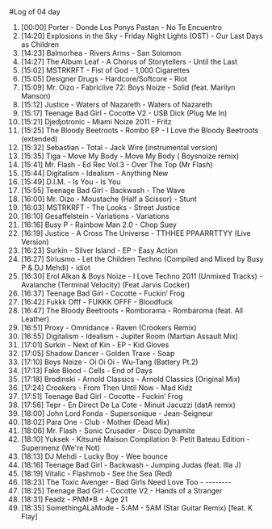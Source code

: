 #Log of 04 day

1. [00:00] Porter - Donde Los Ponys Pastan - No Te Encuentro
1. [14:20] Explosions in the Sky - Friday Night Lights (OST) - Our Last Days as Children
1. [14:23] Balmorhea - Rivers Arms - San Solomon
1. [14:27] The Album Leaf - A Chorus of Storytellers - Until the Last
1. [15:02] MSTRKRFT - Fist of God - 1,000 Cigarettes
1. [15:05] Designer Drugs - Hardcore/Softcore - Riot
1. [15:09] Mr. Oizo - Fabriclive 72: Boys Noize - Solid (feat. Marilyn Manson)
1. [15:12] Justice - Waters of Nazareth - Waters of Nazareth
1. [15:17] Teenage Bad Girl - Cocotte V2 - USB Dick (Plug Me In)
1. [15:21] Djedjotronic - Miami Noize 2011 - Fritz
1. [15:25] The Bloody Beetroots - Rombo EP - I Love the Bloody Beetroots (extended)
1. [15:32] Sebastian - Total - Jack Wire (instrumental version)
1. [15:35] Tiga - Move My Body - Move My Body ( Boysnoize remix)
1. [15:41] Mr. Flash - Ed Rec Vol.3 - Over The Top (Mr Flash)
1. [15:44] Digitalism - Idealism - Anything New
1. [15:49] D.I.M. - Is You - Is You
1. [15:55] Teenage Bad Girl - Backwash - The Wave
1. [16:00] Mr. Oizo - Moustache (Half a Scissor) - Stunt
1. [16:03] MSTRKRFT - The Looks - Street Justice
1. [16:10] Gesaffelstein - Variations - Variations
1. [16:16] Busy P - Rainbow Man 2.0 - Chop Suey
1. [16:19] Justice - A Cross The Universe - TTHHEE PPAARRTTYY (Live Version)
1. [16:23] Surkin - Silver Island - EP - Easy Action
1. [16:27] Siriusmo - Let the Children Techno (Compiled and Mixed by Busy P & DJ Mehdi) - idiot
1. [16:30] Erol Alkan & Boys Noize - I Love Techno 2011 (Unmixed Tracks) - Avalanche (Terminal Velocity) (Feat Jarvis Cocker)
1. [16:37] Teenage Bad Girl - Cocotte - Fuckin’ Frog
1. [16:42] Fukkk Offf - FUKKK OFFF - Bloodfuck
1. [16:47] The Bloody Beetroots - Romborama - Rombaroma (feat. All Leather)
1. [16:51] Proxy - Omnidance - Raven (Crookers Remix)
1. [16:55] Digitalism - Idealism - Jupiter Room (Martian Assault Mix)
1. [17:01] Surkin - Next of Kin - EP - Kid Gloves
1. [17:05] Shadow Dancer - Golden Traxe - Soap
1. [17:10] Boys Noize - Oi Oi Oi - Wu-Tang (Battery Pt.2)
1. [17:13] Fake Blood - Cells - End of Days
1. [17:18] Brodinski - Arnold Classics - Arnold Classics (Original Mix)
1. [17:24] Crookers - From Then Until Now - Mad Kidz
1. [17:51] Teenage Bad Girl - Cocotte - Fuckin’ Frog
1. [17:56] Tepr - En Direct De La Cote - Minuit Jacuzzi (datA remix)
1. [18:00] John Lord Fonda - Supersonique - Jean-Seigneur
1. [18:02] Para One - Club - Mother (Dead Mix)
1. [18:06] Mr. Flash - Sonic Crusader - Disco Dynamite
1. [18:10] Yuksek - Kitsuné Maison Compilation 9: Petit Bateau Edition - Supermenz (We're Not)
1. [18:13] DJ Mehdi - Lucky Boy - Wee bounce
1. [18:16] Teenage Bad Girl - Backwash - Jumping Judas (feat. Illa J)
1. [18:19] Vitalic - Flashmob - See the Sea (Red)
1. [18:23] The Toxic Avenger - Bad Girls Need Love Too - --------
1. [18:25] Teenage Bad Girl - Cocotte V2 - Hands of a Stranger
1. [18:31] Feadz - P*N*M*B - Age 21
1. [18:35] SomethingALaMode - 5:AM - 5AM (Star Guitar Remix) [feat. K Flay]
